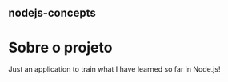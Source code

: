 ## nodejs-concepts

# Sobre o projeto
Just an application to train what I have learned so far in Node.js!